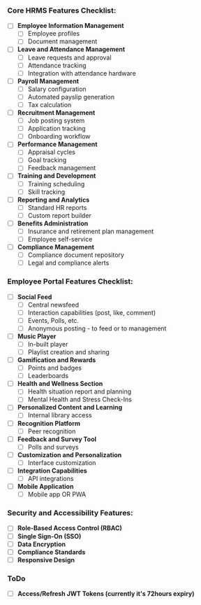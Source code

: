 ### Core HRMS Features Checklist:

- [ ] **Employee Information Management**
  - [ ] Employee profiles
  - [ ] Document management
- [ ] **Leave and Attendance Management**
  - [ ] Leave requests and approval
  - [ ] Attendance tracking
  - [ ] Integration with attendance hardware
- [ ] **Payroll Management**
  - [ ] Salary configuration
  - [ ] Automated payslip generation
  - [ ] Tax calculation
- [ ] **Recruitment Management**
  - [ ] Job posting system
  - [ ] Application tracking
  - [ ] Onboarding workflow
- [ ] **Performance Management**
  - [ ] Appraisal cycles
  - [ ] Goal tracking
  - [ ] Feedback management
- [ ] **Training and Development**
  - [ ] Training scheduling
  - [ ] Skill tracking
- [ ] **Reporting and Analytics**
  - [ ] Standard HR reports
  - [ ] Custom report builder
- [ ] **Benefits Administration**
  - [ ] Insurance and retirement plan management
  - [ ] Employee self-service
- [ ] **Compliance Management**
  - [ ] Compliance document repository
  - [ ] Legal and compliance alerts

### Employee Portal Features Checklist:

- [ ] **Social Feed**
  - [ ] Central newsfeed
  - [ ] Interaction capabilities (post, like, comment)
  - [ ] Events, Polls, etc.
  - [ ] Anonymous posting - to feed or to management
- [ ] **Music Player**
  - [ ] In-built player
  - [ ] Playlist creation and sharing
- [ ] **Gamification and Rewards**
  - [ ] Points and badges
  - [ ] Leaderboards
- [ ] **Health and Wellness Section**
  - [ ] Health situation report and planning
  - [ ] Mental Health and Stress Check-Ins
- [ ] **Personalized Content and Learning**
  - [ ] Internal library access
- [ ] **Recognition Platform**
  - [ ] Peer recognition
- [ ] **Feedback and Survey Tool**
  - [ ] Polls and surveys
- [ ] **Customization and Personalization**
  - [ ] Interface customization
- [ ] **Integration Capabilities**
  - [ ] API integrations
- [ ] **Mobile Application**
  - [ ] Mobile app OR PWA

### Security and Accessibility Features:

- [ ] **Role-Based Access Control (RBAC)**
- [ ] **Single Sign-On (SSO)**
- [ ] **Data Encryption**
- [ ] **Compliance Standards**
- [ ] **Responsive Design**

### ToDo

- [ ] **Access/Refresh JWT Tokens (currently it's 72hours expiry)**
